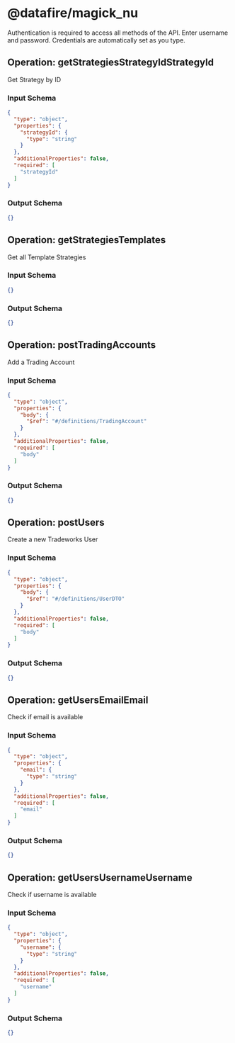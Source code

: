 # @datafire/magick_nu
Authentication is required to access all methods of the API. Enter username and password.
                Credentials are automatically set as you type.

## Operation: getStrategiesStrategyIdStrategyId
Get Strategy by ID

### Input Schema
```json
{
  "type": "object",
  "properties": {
    "strategyId": {
      "type": "string"
    }
  },
  "additionalProperties": false,
  "required": [
    "strategyId"
  ]
}
```
### Output Schema
```json
{}
```
## Operation: getStrategiesTemplates
Get all Template Strategies

### Input Schema
```json
{}
```
### Output Schema
```json
{}
```
## Operation: postTradingAccounts
Add a Trading Account

### Input Schema
```json
{
  "type": "object",
  "properties": {
    "body": {
      "$ref": "#/definitions/TradingAccount"
    }
  },
  "additionalProperties": false,
  "required": [
    "body"
  ]
}
```
### Output Schema
```json
{}
```
## Operation: postUsers
Create a new Tradeworks User

### Input Schema
```json
{
  "type": "object",
  "properties": {
    "body": {
      "$ref": "#/definitions/UserDTO"
    }
  },
  "additionalProperties": false,
  "required": [
    "body"
  ]
}
```
### Output Schema
```json
{}
```
## Operation: getUsersEmailEmail
Check if email is available

### Input Schema
```json
{
  "type": "object",
  "properties": {
    "email": {
      "type": "string"
    }
  },
  "additionalProperties": false,
  "required": [
    "email"
  ]
}
```
### Output Schema
```json
{}
```
## Operation: getUsersUsernameUsername
Check if username is available

### Input Schema
```json
{
  "type": "object",
  "properties": {
    "username": {
      "type": "string"
    }
  },
  "additionalProperties": false,
  "required": [
    "username"
  ]
}
```
### Output Schema
```json
{}
```
